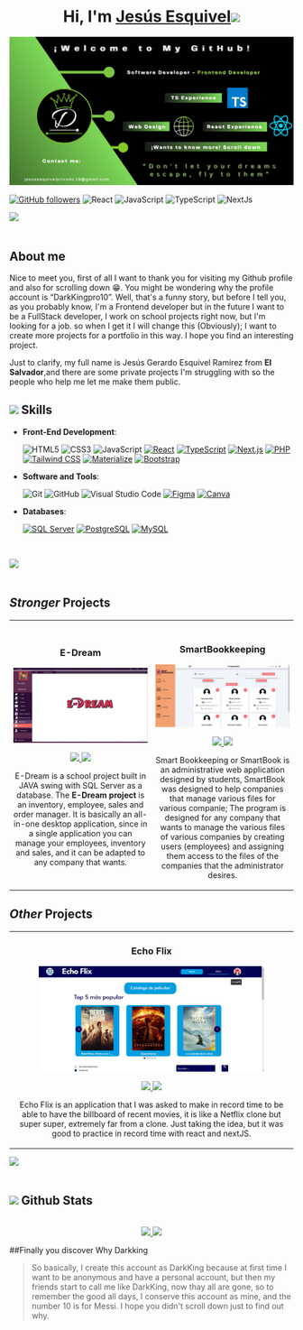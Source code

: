 <h1 align="center"><b>Hi, I'm  <a href="https://github.com/DarkKingpro10">Jesús Esquivel</a></b><img src="https://media.giphy.com/media/hvRJCLFzcasrR4ia7z/giphy.gif" width="35"></h1>
<img src="./images/PortadaGithub.png">


[![GitHub followers](https://img.shields.io/github/followers/arisguimera?style=social)](https://github.com/ArisGuimera)
![React](https://img.shields.io/badge/-React?style=flat&logo=react&label=React%20Experience%20%2B2yrs&color=gray&link=https%3A%2F%2Fes.react.dev%2F)
![JavaScript](https://img.shields.io/badge/JavaScript+2yrs%20-%23F7DF1E.svg?style=flat&logo=javascript&logoColor=black)
![TypeScript](https://img.shields.io/badge/-%20TypeScript?style=flat&logo=typescript&label=TypeScript%20%2B1yrs&labelColor=white&color=white)
![NextJs](https://img.shields.io/badge/-%20NextJs?style=flat-square&logo=next.js&label=NextJs%20%2B1yrs&labelColor=black&color=black)

<!--![JavaScript](https://img.shields.io/badge/-%20JavaScript?logo=javascript&label=JavaScript%20%2B2yrs&labelColor=yellow&color=yellow)-->
<img src="https://user-images.githubusercontent.com/73097560/115834477-dbab4500-a447-11eb-908a-139a6edaec5c.gif"><br><br>
## About me
<p>Nice to meet you, first of all I want to thank you for visiting my Github profile and also for scrolling down 😁. You might be wondering why the profile account is “DarkKingpro10”. Well, that's a funny story, but before I tell you, as you probably know, I'm a Frontend developer but in the future I want to be a FullStack developer, I work on school projects right now, but I'm looking for a job. so when I get it I will change this (Obviously); I want to create more projects for a portfolio in this way. I hope you find an interesting project.</p>

Just to clarify, my full name is Jesús Gerardo Esquivel Ramírez from <strong>El Salvador</strong>,and there are some private projects I'm struggling with so the people who help me let me make them public.</p>
## <img src="https://media2.giphy.com/media/QssGEmpkyEOhBCb7e1/giphy.gif?cid=ecf05e47a0n3gi1bfqntqmob8g9aid1oyj2wr3ds3mg700bl&rid=giphy.gif" width ="25"><b> Skills</b>
* **Front-End Development**:

   ![HTML5](https://img.shields.io/badge/HTML5%20-%23E34F26.svg?style=for-the-badge&logo=html5&logoColor=white)
   ![CSS3](https://img.shields.io/badge/CSS%20-%231572B6.svg?style=for-the-badge&logo=css3&logoColor=white)
   ![JavaScript](https://img.shields.io/badge/JavaScript%20-%23F7DF1E.svg?style=for-the-badge&logo=javascript&logoColor=black)
   [![React](https://img.shields.io/badge/-React-blue?style=for-the-badge&logo=react&logoColor=white)](https://reactjs.org/)
   [![TypeScript](https://img.shields.io/badge/-TypeScript-blue?style=for-the-badge&logo=typescript&logoColor=white)](https://www.typescriptlang.org/)
   [![Next.js](https://img.shields.io/badge/-Next.js-000000?style=for-the-badge&logo=next.js&logoColor=white)](https://nextjs.org/)
   [![PHP](https://img.shields.io/badge/-PHP-777BB4?style=for-the-badge&logo=php&logoColor=white)](https://www.php.net/)
   [![Tailwind CSS](https://img.shields.io/badge/-Tailwind_CSS-38B2AC?style=for-the-badge&logo=tailwind-css&logoColor=white)](https://tailwindcss.com/)
   [![Materialize](https://img.shields.io/badge/-Materialize-EE6E73?style=for-the-badge&logo=materialize&logoColor=white)](https://materializecss.com/)
   [![Bootstrap](https://img.shields.io/badge/-Bootstrap-7952B3?style=for-the-badge&logo=bootstrap&logoColor=white)](https://getbootstrap.com/)
   
* **Software and Tools**:

   ![Git](https://img.shields.io/badge/git-%23F05033.svg?style=for-the-badge&logo=git&logoColor=white)
   ![GitHub](https://img.shields.io/badge/github-%23121011.svg?style=for-the-badge&logo=github&logoColor=white)
   ![Visual Studio Code](https://img.shields.io/badge/Visual%20Studio%20Code-0078d7.svg?style=for-the-badge&logo=visual-studio-code&logoColor=white)
   [![Figma](https://img.shields.io/badge/-Figma-F24E1E?style=for-the-badge&logo=figma&logoColor=white)](https://www.figma.com/)
   [![Canva](https://img.shields.io/badge/-Canva-00C4CC?style=for-the-badge&logo=canva&logoColor=white)](https://www.canva.com/)

* **Databases**:
  
   [![SQL Server](https://img.shields.io/badge/-SQL_Server-CC2927?style=for-the-badge&logo=microsoft-sql-server&logoColor=white)](https://www.microsoft.com/sql-server)
   [![PostgreSQL](https://img.shields.io/badge/-PostgreSQL-336791?style=for-the-badge&logo=postgresql&logoColor=white)](https://www.postgresql.org/)
   [![MySQL](https://img.shields.io/badge/-MySQL-4479A1?style=for-the-badge&logo=mysql&logoColor=white)](https://www.mysql.com/)
<br>

<img src="https://user-images.githubusercontent.com/73097560/115834477-dbab4500-a447-11eb-908a-139a6edaec5c.gif"><br><br>

## *Stronger* Projects
<table>
<tr>
<td width="50%">
<h3 align="center">E-Dream</h3>
<div align="center">
<a href="https://github.com/DarkKingpro10/E-Dream" target="_blank"><img src="./images/e-dream.jpg" width="400" alt="E-Dream gestor de inventario"></a>
<p>
<a href="https://github.com/DarkKingpro10/E-Dream" target="_blank">
<img src="https://img.shields.io/badge/CÓDIGO-ff9?style=for-the-badge&logo=github&logoColor=black">
</a>
<a href="https://www.youtube.com/watch?v=ylhC2c7gzkc" target="_blank">
<img src="https://img.shields.io/badge/-Youtube-green?style=for-the-badge&color=fbfc40">
</a>
</p>
<p>E-Dream is a school project built in JAVA swing with SQL Server as a database. The <strong>E-Dream project</strong> is an inventory, employee, sales and order manager. It is basically an all-in-one desktop application, since in a single application you can manage your employees, inventory and sales, and it can be adapted to any company that wants.</p>
</div>                                                                                     
</td>

<td width="50%">
<br>
<h3 align="center">SmartBookkeeping</h3>
<div align="center">                                       
<a href="https://github.com/DarkKingpro10/despacho-contable-ptc" target="_blank"><img src="./images/smartbookeeping.jpg"></a>
<br>
<p>
<a href="https://github.com/DarkKingpro10/despacho-contable-ptc" target="_blank">
<img src="https://img.shields.io/badge/C%C3%93DIGO-80ffaa?style=for-the-badge&logo=github&logoColor=black">
</a>
<a href="https://drive.google.com/file/d/1Xn_6-H10UvQEVeDz4dur1HrE1pPS14ur/view?usp=sharing" target="_blank">
<img src="https://img.shields.io/badge/-Drive-green?style=for-the-badge&color=3fFD7f">
</a>
</p>
</p>Smart Bookkeeping or SmartBook is an administrative web application designed by students, SmartBook was designed to help companies that manage various files for various companie; The program is designed for any company that wants to manage the various files of various companies by creating users (employees) and assigning them access to the files of the companies that the administrator desires.</p>
</div>                                                             
</table>                                                                                 
</div>
</td>

## *Other* Projects
<table>
<tr>
<td width="50%">
<h3 align="center">Echo Flix</h3>
<div align="center">
<a href="https://github.com/DarkKingpro10/EchoTech-Exam" target="_blank"><img src="./images/echoflex.jpg" width="400" alt="Echo Flix - app de cartelera"></a>
<p>
<a href="https://github.com/DarkKingpro10/EchoTech-Exam" target="_blank">
<img src="https://img.shields.io/badge/CÓDIGO-ff9?style=for-the-badge&logo=github&logoColor=black">
</a>
<a href="https://echo-tech-exam.vercel.app/" target="_blank">
<img src="https://img.shields.io/badge/-View?style=for-the-badge&logo=google-chrome&label=View&color=yellow">
</a>
</p>
<p>Echo Flix is an application that I was asked to make in record time to be able to have the billboard of recent movies, it is like a Netflix clone but super super, extremely far from a clone. Just taking the idea, but it was good to practice in record time with react and nextJS.</p>
</div>                                                                                     
</td>                                                            
</table>                                                                                 
</div>

<img src="https://user-images.githubusercontent.com/73097560/115834477-dbab4500-a447-11eb-908a-139a6edaec5c.gif"><br><br>

## <img src="https://media.giphy.com/media/iY8CRBdQXODJSCERIr/giphy.gif" width="35"><b> Github Stats </b>
<br>

<div align="center">
<a href="https://github.com/ArisGuimera">
  <img height="180em" src="https://github-readme-stats-eight-theta.vercel.app/api?username=DarkKingpro10&show_icons=true&theme=algolia&include_all_commits=true&count_private=true"/>
  <img height="180em" src="https://github-readme-stats-eight-theta.vercel.app/api/top-langs/?username=DarkKingpro10&layout=compact&langs_count=8&theme=algolia"/>
</a>
</div>

##Finally you discover Why Darkking
>So basically, I create this account as DarkKing because at first time I want to be anonymous and have a personal account, but then my friends start to call me like DarkKing, now thay all are gone, so to remember the good all days, I conserve this account as mine, and the number 10 is for Messi. I hope you didn't scroll down just to find out why.
